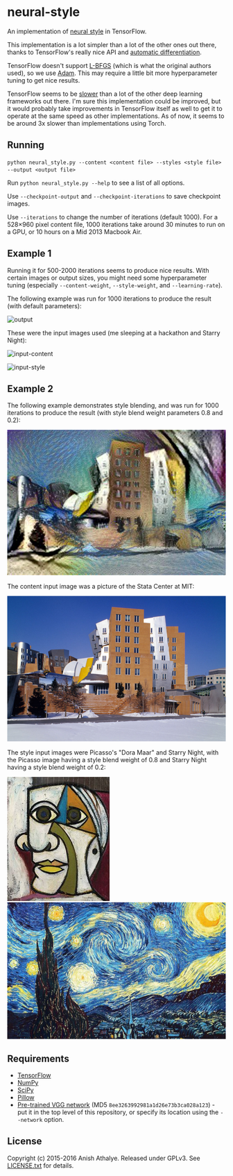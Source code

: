 # neural-style

An implementation of [neural style][paper] in TensorFlow.

This implementation is a lot simpler than a lot of the other ones out there,
thanks to TensorFlow's really nice API and [automatic differentiation][ad].

TensorFlow doesn't support [L-BFGS][l-bfgs] (which is what the original authors
used), so we use [Adam][adam]. This may require a little bit more
hyperparameter tuning to get nice results.

TensorFlow seems to be [slower][tensorflow-benchmarks] than a lot of the other
deep learning frameworks out there. I'm sure this implementation could be
improved, but it would probably take improvements in TensorFlow itself as well
to get it to operate at the same speed as other implementations. As of now, it
seems to be around 3x slower than implementations using Torch.

## Running

`python neural_style.py --content <content file> --styles <style file> --output <output file>`

Run `python neural_style.py --help` to see a list of all options.

Use `--checkpoint-output` and `--checkpoint-iterations` to save checkpoint images.

Use `--iterations` to change the number of iterations (default 1000).  For a 528×960 pixel content file, 1000 iterations take around 30 minutes to run on a GPU, or 10 hours on a Mid 2013 Macbook Air.

## Example 1

Running it for 500-2000 iterations seems to produce nice results. With certain
images or output sizes, you might need some hyperparameter tuning (especially
`--content-weight`, `--style-weight`, and `--learning-rate`).

The following example was run for 1000 iterations to produce the result (with
default parameters):

![output](examples/1-output.jpg)

These were the input images used (me sleeping at a hackathon and Starry Night):

![input-content](examples/1-content.jpg)

![input-style](examples/1-style.jpg)

## Example 2

The following example demonstrates style blending, and was run for 1000
iterations to produce the result (with style blend weight parameters 0.8 and
0.2):

![output](examples/2-output.jpg)

The content input image was a picture of the Stata Center at MIT:

![input-content](examples/2-content.jpg)

The style input images were Picasso's "Dora Maar" and Starry Night, with the
Picasso image having a style blend weight of 0.8 and Starry Night having a
style blend weight of 0.2:

![input-style](examples/2-style1.jpg)
![input-style](examples/2-style2.jpg)

## Requirements

* [TensorFlow](https://www.tensorflow.org/versions/master/get_started/os_setup.html#download-and-setup)
* [NumPy](https://github.com/numpy/numpy/blob/master/INSTALL.rst.txt)
* [SciPy](https://github.com/scipy/scipy/blob/master/INSTALL.rst.txt)
* [Pillow](http://pillow.readthedocs.io/en/3.3.x/installation.html#installation)
* [Pre-trained VGG network][net] (MD5 `8ee3263992981a1d26e73b3ca028a123`) - put it in the top level of this repository, or specify its location using the `--network` option.

## License

Copyright (c) 2015-2016 Anish Athalye. Released under GPLv3. See
[LICENSE.txt][license] for details.

[net]: http://www.vlfeat.org/matconvnet/models/beta16/imagenet-vgg-verydeep-19.mat
[paper]: http://arxiv.org/pdf/1508.06576v2.pdf
[l-bfgs]: https://en.wikipedia.org/wiki/Limited-memory_BFGS
[adam]: http://arxiv.org/abs/1412.6980
[ad]: https://en.wikipedia.org/wiki/Automatic_differentiation
[tensorflow-benchmarks]: https://github.com/soumith/convnet-benchmarks
[license]: LICENSE.txt
